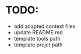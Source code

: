 # TODO:
- add adapted context files
- update README.md
- template tools path
- template projet path
